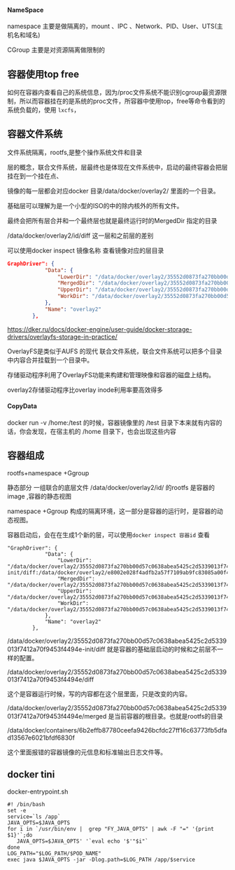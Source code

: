 #### NameSpace

namespace 主要是做隔离的，mount 、IPC 、Network、PID、User、UTS(主机名和域名)

CGroup 主要是对资源隔离做限制的

## 容器使用top free 

如何在容器内查看自己的系统信息，因为/proc文件系统不能识别cgroup最资源限制，所以而容器挂在的是系统的proc文件，所容器中使用top，free等命令看到的系统负载的，使用 `lxcfs`，

## 容器文件系统

文件系统隔离，rootfs,是整个操作系统文件和目录

层的概念，联合文件系统，层最终也是体现在文件系统中，启动的最终容器会把层挂在到一个挂在点、

镜像的每一层都会对应docker 目录/data/docker/overlay2/ 里面的一个目录。

基础层可以理解为是一个小型的ISO的中的除内核外的所有文件。

最终会把所有层合并和一个最终层也就是最终运行时的MergedDir 指定的目录

/data/docker/overlay2/id/diff  这一层和之前层的差别

可以使用docker inspect 镜像名称  查看镜像对应的层目录

```json
GraphDriver": {
            "Data": {
                "LowerDir": "/data/docker/overlay2/35552d0873fa270bb00d57c0638abea5425c2d5339013f7412a70f9453f4494e-init/diff:/data/docker/overlay2/e8002e028f4adfb2a57f7109ab9fc83085a00f4e8153714d80549cdc0c5480dc/diff:/data/docker/overlay2/f453f496ea5d000e8db7e9db59ab73d9dd6cfa4100af3bd67ed8eb4b92471ae3/diff:/data/docker/overlay2/04efa1bd8ccd7dba5c2522e36abf4b81ebca946a009e3c9f2a9547d953694de0/diff:/data/docker/overlay2/dada1ccfb2b16d621a47dc3139ac3c4a01ac181e0f477860fe650cf59d5e6589/diff:/data/docker/overlay2/11bebfb5d13ded13395fc310b75e658a8cae33594613fbfa01b2758acfc75aeb/diff",
                "MergedDir": "/data/docker/overlay2/35552d0873fa270bb00d57c0638abea5425c2d5339013f7412a70f9453f4494e/merged",
                "UpperDir": "/data/docker/overlay2/35552d0873fa270bb00d57c0638abea5425c2d5339013f7412a70f9453f4494e/diff",
                "WorkDir": "/data/docker/overlay2/35552d0873fa270bb00d57c0638abea5425c2d5339013f7412a70f9453f4494e/work"
            },
            "Name": "overlay2"
        },
```

https://dker.ru/docs/docker-engine/user-guide/docker-storage-drivers/overlayfs-storage-in-practice/

OverlayFS是类似于AUFS 的现代 联合文件系统，联合文件系统可以把多个目录中内容合并挂载到一个目录中。

存储驱动程序利用了OverlayFS功能来构建和管理映像和容器的磁盘上结构。

overlay2存储驱动程序比overlay inode利用率要高效得多

#### CopyData

docker run -v /home:/test 的时候，容器镜像里的 /test 目录下本来就有内容的话，你会发现，在宿主机的 /home 目录下，也会出现这些内容

## 容器组成

rootfs+namespace +Ggroup 

静态部分 一组联合的底层文件 /data/docker/overlay2/id/ 的rootfs 是容器的image ,容器的静态视图

namespace +Ggroup 构成的隔离环境，这一部分是容器的运行时，是容器的动态视图。

容器启动后，会在在生成1个新的层，可以使用`docker inspect 容器id` 查看

```shell
"GraphDriver": {
            "Data": {
                "LowerDir": "/data/docker/overlay2/35552d0873fa270bb00d57c0638abea5425c2d5339013f7412a70f9453f4494e-init/diff:/data/docker/overlay2/e8002e028f4adfb2a57f7109ab9fc83085a00f4e8153714d80549cdc0c5480dc/diff:/data/docker/overlay2/f453f496ea5d000e8db7e9db59ab73d9dd6cfa4100af3bd67ed8eb4b92471ae3/diff:/data/docker/overlay2/04efa1bd8ccd7dba5c2522e36abf4b81ebca946a009e3c9f2a9547d953694de0/diff:/data/docker/overlay2/dada1ccfb2b16d621a47dc3139ac3c4a01ac181e0f477860fe650cf59d5e6589/diff:/data/docker/overlay2/11bebfb5d13ded13395fc310b75e658a8cae33594613fbfa01b2758acfc75aeb/diff",
                "MergedDir": "/data/docker/overlay2/35552d0873fa270bb00d57c0638abea5425c2d5339013f7412a70f9453f4494e/merged",
                "UpperDir": "/data/docker/overlay2/35552d0873fa270bb00d57c0638abea5425c2d5339013f7412a70f9453f4494e/diff",
                "WorkDir": "/data/docker/overlay2/35552d0873fa270bb00d57c0638abea5425c2d5339013f7412a70f9453f4494e/work"
            },
            "Name": "overlay2"
        },
```

/data/docker/overlay2/35552d0873fa270bb00d57c0638abea5425c2d5339013f7412a70f9453f4494e-init/diff 就是容器的基础层启动的时候和之前层不一样的配置。

/data/docker/overlay2/35552d0873fa270bb00d57c0638abea5425c2d5339013f7412a70f9453f4494e/diff

这个是容器运行时候，写的内容都在这个层里面，只是改变的内容。

/data/docker/overlay2/35552d0873fa270bb00d57c0638abea5425c2d5339013f7412a70f9453f4494e/merged 是当前容器的根目录。也就是rootfs的目录

/data/docker/containers/6b2effb87780ceefa9426bcfdc27ff16c63773fb5dfad13567e6021bfdf6830f

这个里面报错的容器镜像的元信息和标准输出日志文件等。

## docker tini

docker-entrypoint.sh

```shell
#! /bin/bash
set -e
service=`ls /app`
JAVA_OPTS=$JAVA_OPTS
for i in `/usr/bin/env |  grep "FY_JAVA_OPTS" | awk -F "=" '{print $1}'`;do
   JAVA_OPTS=$JAVA_OPTS' '`eval echo '$'"$i"`
done
LOG_PATH="$LOG_PATH/$POD_NAME"
exec java $JAVA_OPTS -jar -Dlog.path=$LOG_PATH /app/$service
```


